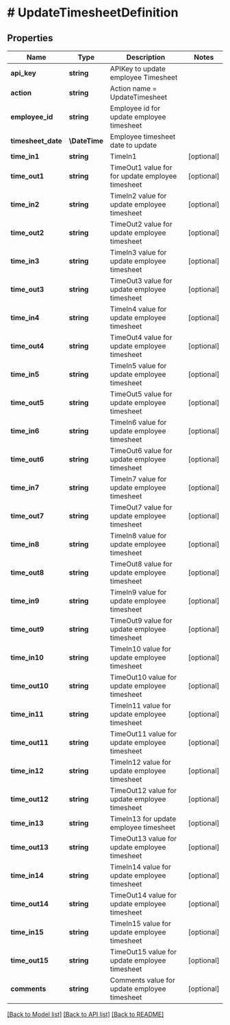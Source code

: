 # # UpdateTimesheetDefinition

## Properties

Name | Type | Description | Notes
------------ | ------------- | ------------- | -------------
**api_key** | **string** | APIKey to update employee Timesheet |
**action** | **string** | Action name &#x3D; UpdateTimesheet |
**employee_id** | **string** | Employee id for update employee timesheet |
**timesheet_date** | **\DateTime** | Employee timesheet date to update |
**time_in1** | **string** | TimeIn1 | [optional]
**time_out1** | **string** | TimeOut1 value for for update employee timesheet | [optional]
**time_in2** | **string** | TimeIn2 value for update employee timesheet | [optional]
**time_out2** | **string** | TimeOut2 value for update employee timesheet | [optional]
**time_in3** | **string** | TimeIn3 value for update employee timesheet | [optional]
**time_out3** | **string** | TimeOut3 value for update employee timesheet | [optional]
**time_in4** | **string** | TimeIn4 value for update employee timesheet | [optional]
**time_out4** | **string** | TimeOut4 value for update employee timesheet | [optional]
**time_in5** | **string** | TimeIn5 value for update employee timesheet | [optional]
**time_out5** | **string** | TimeOut5 value for update employee timesheet | [optional]
**time_in6** | **string** | TimeIn6 value for update employee timesheet | [optional]
**time_out6** | **string** | TimeOut6 value for update employee timesheet | [optional]
**time_in7** | **string** | TimeIn7 value for update employee timesheet | [optional]
**time_out7** | **string** | TimeOut7 value for update employee timesheet | [optional]
**time_in8** | **string** | TimeIn8 value for update employee timesheet | [optional]
**time_out8** | **string** | TimeOut8 value for update employee timesheet | [optional]
**time_in9** | **string** | TimeIn9 value for update employee timesheet | [optional]
**time_out9** | **string** | TimeOut9 value for update employee timesheet | [optional]
**time_in10** | **string** | TimeIn10 value for update employee timesheet | [optional]
**time_out10** | **string** | TimeOut10 value for update employee timesheet | [optional]
**time_in11** | **string** | TimeIn11 value for update employee timesheet | [optional]
**time_out11** | **string** | TimeOut11 value for update employee timesheet | [optional]
**time_in12** | **string** | TimeIn12 value for update employee timesheet | [optional]
**time_out12** | **string** | TimeOut12 value for update employee timesheet | [optional]
**time_in13** | **string** | TimeIn13 for update employee timesheet | [optional]
**time_out13** | **string** | TimeOut13 value for update employee timesheet | [optional]
**time_in14** | **string** | TimeIn14 value for update employee timesheet | [optional]
**time_out14** | **string** | TimeOut14 value for update employee timesheet | [optional]
**time_in15** | **string** | TimeIn15 value for update employee timesheet | [optional]
**time_out15** | **string** | TimeOut15 value for update employee timesheet | [optional]
**comments** | **string** | Comments value for update employee timesheet | [optional]

[[Back to Model list]](../../README.md#models) [[Back to API list]](../../README.md#endpoints) [[Back to README]](../../README.md)
